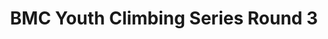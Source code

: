 ---
layout: post
title: BMC Youth Climbing Series Round 3
month: March
venue: Mile End
time: ??
link: https://www.thebmc.co.uk/bmc-youth-climbing-series-2019
---